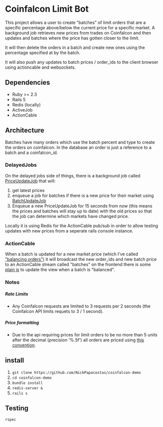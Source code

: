 # Coinfalcon Limit Bot

This project allows a user to create "batches" of limit orders that are a specific percentage above/below the current price for a specific market. A background job retrieves new prices from trades on Coinfalcon and then updates and batches where the price has gotten closer to the limit. 

It will then delete the orders in a batch and create new ones using the percentage specified at by the batch. 

It will also push any updates to batch prices / order_ids to the client browser using actioncable and websockets. 

## Dependencies

- Ruby >= 2.3
- Rails 5
- Redis (locally)
- ActiveJob
- ActionCable

## Architecture

Batches have many orders which use the batch percent and type to create the orders on coinfalcon. In the database an order is just a reference to a batch and a coinfalcon_id.

### DelayedJobs

On the delayed jobs side of things, there is a background job called [PriceUpdateJob](app/jobs/price_update_job.rb) that will:
  1. get latest prices
  2. enqueue a job for batches if there is a new price for their market using [BatchUpdateJob](app/jobs/batch_update_job.rb)
  3. Enqueue a new PriceUpdateJob for 15 seconds from now (this means the prices and batches will stay up to date) with the old prices so that the job can determine which markets have changed price. 

Locally it is using Redis for the ActionCable pub/sub in order to allow testing updates with new prices from a seperate rails console instance. 

### ActionCable

When a batch is updated for a new market price (which I've called ["balancing orders"](app/models/batch.rb:53)) it will broadcast the new order_ids and new batch price to an ActionCable stream called "batches" on the frontend there is some [plain js](app/assets/javascripts/channels/batches_channel.rb) to update the view when a batch is "balanced". 

### Notes
 
##### Rate Limits
  - Any Coinfalcon requests are limited to 3 requests per 2 seconds (the Coinfalcon API limits requets to 3 / 1 second). 

##### Price formatting
  - Due to the api requiring prices for limit orders to be no more than 5 units after the decimal (precision '%.5f') all orders are priced using [this convention](app/models/order.rb:6). 


## install

1. `git clone https://github.com/NickPapacostas/coinfalcon-demo`
2. `cd coinfalcon-demo`
3. `bundle install`
4. `redis-server &` 
5. `rails s` 


## Testing

`rspec` 


